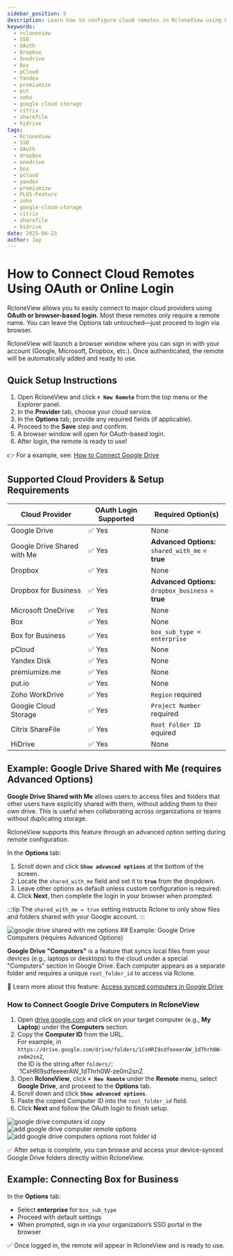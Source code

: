 ```yaml
---
sidebar_position: 5
description: Learn how to configure cloud remotes in RcloneView using OAuth or browser-based.
keywords:
  - rcloneview
  - SSO
  - OAuth
  - Dropbox
  - Onedrive
  - Box
  - pCloud
  - Yandex
  - premiumize
  - put
  - zoho
  - google cloud storage
  - citrix
  - sharefile
  - hidrive
tags:
  - RcloneView
  - SSO
  - OAuth
  - dropbox
  - onedrive
  - box
  - pcloud
  - yandex
  - premiumizw
  - PLUS-Feature
  - zoho
  - google-cloud-storage
  - citrix
  - sharefile
  - hidrive
date: 2025-06-23
author: Jay
---
```

# How to Connect Cloud Remotes Using OAuth or Online Login

RcloneView allows you to easily connect to major cloud providers using **OAuth or browser-based login**. Most these remotes only require a remote name. You can leave the Options tab untouched—just proceed to login via browser.

RcloneView will launch a browser window where you can sign in with your account (Google, Microsoft, Dropbox, etc.). Once authenticated, the remote will be automatically added and ready to use.

## Quick Setup Instructions

1. Open RcloneView and click **`+ New Remote`** from the top menu or the Explorer panel.
2. In the **Provider** tab, choose your cloud service.
3. In the **Options** tab, provide any required fields (if applicable).
4. Proceed to the **Save** step and confirm.
5. A browser window will open for OAuth-based login.
6. After login, the remote is ready to use!

👉 For a example, see: [How to Connect Google Drive](../intro.md#step-2-adding-remote-storage-google-drive-example)

## Supported Cloud Providers & Setup Requirements

| Cloud Provider              | OAuth Login Supported | Required Option(s)                                     |
| --------------------------- | --------------------- | ------------------------------------------------------ |
| Google Drive                | ✅ Yes                 | None                                                   |
| Google Drive Shared with Me | ✅ Yes                 | **Advanced Options:**<br />`shared_with_me` = **true**   |
| Dropbox                     | ✅ Yes                 | None                                                   |
| Dropbox for Business        | ✅ Yes                 | **Advanced Options:**<br />`dropbox_business` = **true** |
| Microsoft OneDrive          | ✅ Yes                 | None                                                   |
| Box                         | ✅ Yes                 | None                                                   |
| Box for Business            | ✅ Yes                 | `box_sub_type = enterprise`                            |
| pCloud                      | ✅ Yes                 | None                                                   |
| Yandex Disk                 | ✅ Yes                 | None                                                   |
| premiumize.me               | ✅ Yes                 | None                                                   |
| put.io                      | ✅ Yes                 | None                                                   |
| Zoho WorkDrive              | ✅ Yes                 | `Region` required                                      |
| Google Cloud Storage        | ✅ Yes                 | `Project Number` required                              |
| Citrix ShareFile            | ✅ Yes                 | `Root Folder ID` equired                               |
| HiDrive                     | ✅ Yes                 | None                                                   |

## Example: Google Drive Shared with Me (requires Advanced Options)

**Google Drive Shared with Me** allows users to access files and folders that other users have explicitly shared with them, without adding them to their own drive. This is useful when collaborating across organizations or teams without duplicating storage.

RcloneView supports this feature through an advanced option setting during remote configuration.

In the **Options** tab:

1. Scroll down and click **`Show advanced options`** at the bottom of the screen.
2. Locate the `shared_with_me` field and set it to **`true`** from the dropdown.
3. Leave other options as default unless custom configuration is required.
4. Click **Next**, then complete the login in your browser when prompted.

:::tip
The `shared_with_me = true` setting instructs Rclone to only show files and folders shared with your Google account.
:::

<img src="/support/images/en/howto/remote-storage-connection-settings/google-drive-shared-with-me-options.png" alt="google drive shared with me options" class="img-medium img-center" />
## Example: Google Drive Computers (requires Advanced Options)

**Google Drive "Computers"** is a feature that syncs local files from your devices (e.g., laptops or desktops) to the cloud under a special "Computers" section in Google Drive. Each computer appears as a separate folder and requires a unique `root_folder_id` to access via Rclone.

🔗 Learn more about this feature: [Access synced computers in Google Drive](https://support.google.com/drive/answer/3096479)

### How to Connect Google Drive Computers in RcloneView

1. Open [drive.google.com](https://drive.google.com/) and click on your target computer (e.g., **My Laptop**) under the **Computers** section.
2. Copy the **Computer ID** from the URL.  
   For example, in  
   `https://drive.google.com/drive/folders/1CxHRI9sdfeeeerAW_1dThrh0W-ze0m2snZ`,  
   the ID is the string after `folders/`:  
   `1CxHRI9sdfeeeerAW_1dThrh0W-ze0m2snZ  
3. Open **RcloneView**, click **`+ New Remote`** under the **Remote** menu, select **Google Drive**, and proceed to the **Options** tab.
4. Scroll down and click **`Show advanced options`**.
5. Paste the copied Computer ID into the `root_folder_id` field.
6. Click **Next** and follow the OAuth login to finish setup.

<div class="img-grid-3">
  <img src="/support/images/en/howto/remote-storage-connection-settings/google-drive-computers-id-copy.png" alt="google drive computers id copy" class="img-medium img-center" />
  <img src="/support/images/en/howto/remote-storage-connection-settings/add-google-drive-computer-remote-options.png" alt="add google drive computer remote options" class="img-medium img-center" />
  <img src="/support/images/en/howto/remote-storage-connection-settings/add-google-drive-computers-options-root-folder-id.png" alt="add google drive computers options root folder id" class="img-medium img-center" />
</div>

✅ After setup is complete, you can browse and access your device-synced Google Drive folders directly within RcloneView.

## Example: Connecting Box for Business

In the **Options** tab:
- Select **enterprise** for `box_sub_type`
- Proceed with default settings  
- When prompted, sign in via your organization’s SSO portal in the browser


✅ Once logged in, the remote will appear in RcloneView and is ready to use.

